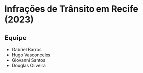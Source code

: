 # Infrações de Trânsito em Recife (2023)

## Equipe

* Gabriel Barros
* Hugo Vasconcelos
* Giovanni Santos
* Douglas Oliveira

